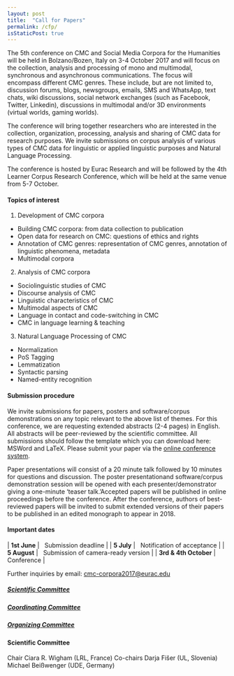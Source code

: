 ```yaml
---
layout: post
title:  "Call for Papers"
permalink: /cfp/
isStaticPost: true
---
```

The 5th conference on CMC and Social Media Corpora for the Humanities will be
held in Bolzano/Bozen, Italy on 3-4 October 2017 and will focus on the
collection, analysis and processing of mono and multimodal, synchronous and
asynchronous communications. The focus will encompass different CMC genres.
These include, but are not limited to, discussion forums, blogs, newsgroups,
emails, SMS and WhatsApp, text chats, wiki discussions, social network
exchanges (such as Facebook, Twitter, Linkedin), discussions in multimodal
and/or 3D environments (virtual worlds, gaming worlds). 

The conference will bring together researchers who are interested in the
collection, organization, processing, analysis and sharing of CMC data for
research purposes. We invite submissions on corpus analysis of various types of
CMC data for linguistic or applied linguistic purposes and Natural Language
Processing. 

The conference is hosted by Eurac Research and will be followed by the 4th
Learner Corpus Research Conference, which will be held at the same venue from
5-7 October. 

#### Topics of interest

 1. Development of CMC corpora 
   - Building CMC corpora: from data collection to publication 
   - Open data for research on CMC: questions of ethics and rights 
   - Annotation of CMC genres: representation of CMC genres, annotation of linguistic phenomena, metadata 
   - Multimodal corpora 

 2. Analysis of CMC corpora 
   - Sociolinguistic studies of CMC 
   - Discourse analysis of CMC 
   - Linguistic characteristics of CMC 
   - Multimodal aspects of CMC 
   - Language in contact and code-switching in CMC 
   - CMC in language learning & teaching 

 3. Natural Language Processing of CMC 
   - Normalization 
   - PoS Tagging 
   - Lemmatization 
   - Syntactic parsing
   - Named-entity recognition 

#### Submission procedure 

We invite submissions for papers, posters and software/corpus demonstrations on
any topic relevant to the above list of themes. For this conference, we are
requesting extended abstracts (2-4 pages) in English. All abstracts will be
peer-reviewed by the scientific committee. All submissions should follow the
template which you can download here: MSWord and LaTeX. Please submit your
paper via the [online conference system](https://easychair.org/conferences/?conf=cmccorpora2017). 

Paper presentations will consist of a 20 minute talk followed by 10 minutes
for questions and discussion.  The poster presentationand software/corpus
demonstration session will be opened with each presenter/demonstrator giving a
one-minute ‘teaser talk.’Accepted papers will be published in online
proceedings before the conference. After the conference, authors of
best-reviewed papers will be invited to submit extended versions of their
papers to be published in an edited monograph to appear in 2018. 

#### Important dates 

| __1st June__          | &nbsp; Submission deadline  |
| __5 July__            | &nbsp; Notification of acceptance  |
| __5 August__          | &nbsp; Submission of camera-ready version  |
| __3rd & 4th October__ | &nbsp; Conference  |

Further inquiries by email: [cmc-corpora2017@eurac.edu](mailto:cmc-corpora2017@eurac.edu)

<div class="row">
<div class="col-12 col-sm-6 col-md-4"><h5><a href="/committees">Scientific Committee</a></h5></div>
<div class="col-12 col-sm-6 col-md-4"><h5><a href="/committees#coordteam">Coordinating Committee</a></h5></div>
<div class="col-12 col-sm-6 col-md-4"><h5><a href="/committees#orgateam">Organizing Committee</a></h5></div>
</div>

#### Scientific Committee
Chair
 Ciara R. Wigham (LRL, France) 
Co-chairs
 Darja Fišer (UL, Slovenia)
 Michael Beißwenger (UDE, Germany)

